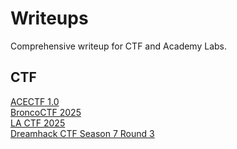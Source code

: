 # Writeups

Comprehensive writeup for CTF and Academy Labs.

## CTF

[ACECTF 1.0](https://vodanh1903.github.io/archives/ACECTF-1.0/)<br>
[BroncoCTF 2025](https://vodanh1903.github.io/archives/BroncoCTF-2025/)<br>
[LA CTF 2025](https://vodanh1903.github.io/archives/LA-CTF-2025/)<br>
[Dreamhack CTF Season 7 Round 3](https://vodanh1903.github.io/archives/Dreamhack-CTF-Season-7-Round-3/)